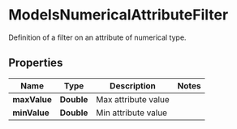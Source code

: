 

# ModelsNumericalAttributeFilter

Definition of a filter on an attribute of numerical type.

## Properties

| Name | Type | Description | Notes |
|------------ | ------------- | ------------- | -------------|
|**maxValue** | **Double** | Max attribute value |  |
|**minValue** | **Double** | Min attribute value |  |




